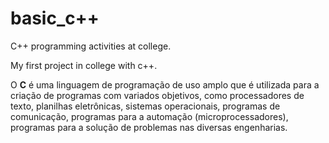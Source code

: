 # basic_c++
C++ programming activities at college.


My first project in college with c++.


O **C** é uma linguagem de programação de uso amplo que é utilizada para a criação de programas com variados objetivos, como processadores de texto, planilhas eletrônicas, sistemas operacionais, programas de comunicação, programas para a automação (microprocessadores), programas para a solução de problemas nas diversas engenharias.